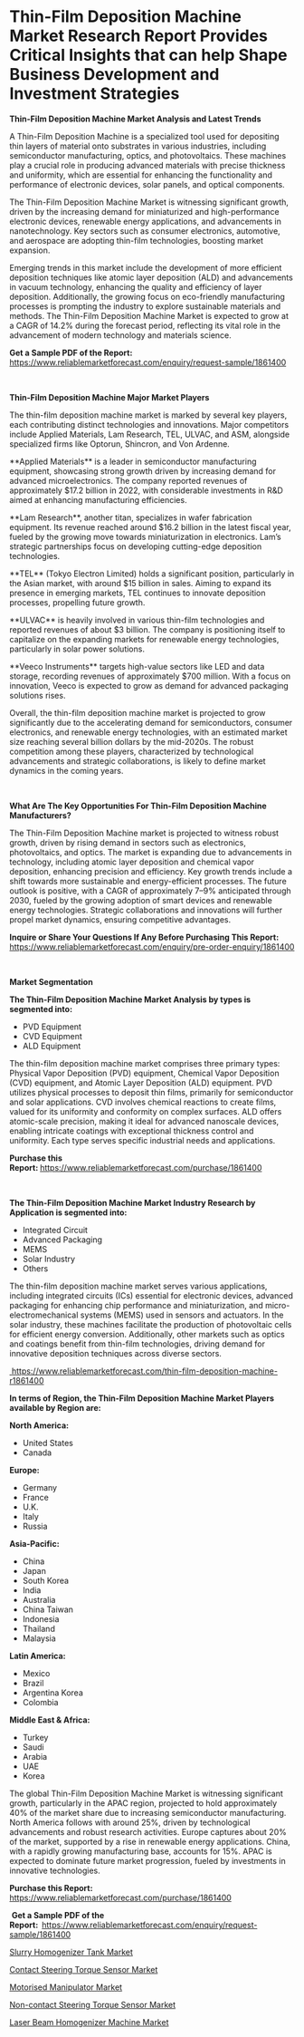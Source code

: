 <p><h1>Thin-Film Deposition Machine Market Research Report Provides Critical Insights that can help Shape Business Development and Investment Strategies</h1></p><p><strong>Thin-Film Deposition Machine Market Analysis and Latest Trends</strong></p>
<p><p>A Thin-Film Deposition Machine is a specialized tool used for depositing thin layers of material onto substrates in various industries, including semiconductor manufacturing, optics, and photovoltaics. These machines play a crucial role in producing advanced materials with precise thickness and uniformity, which are essential for enhancing the functionality and performance of electronic devices, solar panels, and optical components.</p><p>The Thin-Film Deposition Machine Market is witnessing significant growth, driven by the increasing demand for miniaturized and high-performance electronic devices, renewable energy applications, and advancements in nanotechnology. Key sectors such as consumer electronics, automotive, and aerospace are adopting thin-film technologies, boosting market expansion.</p><p>Emerging trends in this market include the development of more efficient deposition techniques like atomic layer deposition (ALD) and advancements in vacuum technology, enhancing the quality and efficiency of layer deposition. Additionally, the growing focus on eco-friendly manufacturing processes is prompting the industry to explore sustainable materials and methods. The Thin-Film Deposition Machine Market is expected to grow at a CAGR of 14.2% during the forecast period, reflecting its vital role in the advancement of modern technology and materials science.</p></p>
<p><strong>Get a Sample PDF of the Report:&nbsp;</strong> <a href="https://www.reliablemarketforecast.com/enquiry/request-sample/1861400?utm_campaign=1893&utm_medium=2&utm_source=Github&utm_content=ia&utm_term=12042025&utm_id=thin-film-deposition-machine">https://www.reliablemarketforecast.com/enquiry/request-sample/1861400</a></p>
<p>&nbsp;</p>
<p><strong>Thin-Film Deposition Machine Major Market Players</strong></p>
<p><p>The thin-film deposition machine market is marked by several key players, each contributing distinct technologies and innovations. Major competitors include Applied Materials, Lam Research, TEL, ULVAC, and ASM, alongside specialized firms like Optorun, Shincron, and Von Ardenne.</p><p>**Applied Materials** is a leader in semiconductor manufacturing equipment, showcasing strong growth driven by increasing demand for advanced microelectronics. The company reported revenues of approximately $17.2 billion in 2022, with considerable investments in R&D aimed at enhancing manufacturing efficiencies.</p><p>**Lam Research**, another titan, specializes in wafer fabrication equipment. Its revenue reached around $16.2 billion in the latest fiscal year, fueled by the growing move towards miniaturization in electronics. Lam’s strategic partnerships focus on developing cutting-edge deposition technologies.</p><p>**TEL** (Tokyo Electron Limited) holds a significant position, particularly in the Asian market, with around $15 billion in sales. Aiming to expand its presence in emerging markets, TEL continues to innovate deposition processes, propelling future growth.</p><p>**ULVAC** is heavily involved in various thin-film technologies and reported revenues of about $3 billion. The company is positioning itself to capitalize on the expanding markets for renewable energy technologies, particularly in solar power solutions.</p><p>**Veeco Instruments** targets high-value sectors like LED and data storage, recording revenues of approximately $700 million. With a focus on innovation, Veeco is expected to grow as demand for advanced packaging solutions rises.</p><p>Overall, the thin-film deposition machine market is projected to grow significantly due to the accelerating demand for semiconductors, consumer electronics, and renewable energy technologies, with an estimated market size reaching several billion dollars by the mid-2020s. The robust competition among these players, characterized by technological advancements and strategic collaborations, is likely to define market dynamics in the coming years.</p></p>
<p>&nbsp;</p>
<p><strong>What Are The Key Opportunities For Thin-Film Deposition Machine Manufacturers?</strong></p>
<p><p>The Thin-Film Deposition Machine market is projected to witness robust growth, driven by rising demand in sectors such as electronics, photovoltaics, and optics. The market is expanding due to advancements in technology, including atomic layer deposition and chemical vapor deposition, enhancing precision and efficiency. Key growth trends include a shift towards more sustainable and energy-efficient processes. The future outlook is positive, with a CAGR of approximately 7–9% anticipated through 2030, fueled by the growing adoption of smart devices and renewable energy technologies. Strategic collaborations and innovations will further propel market dynamics, ensuring competitive advantages.</p></p>
<p><strong>Inquire or Share Your Questions If Any Before Purchasing This Report:</strong> <a href="https://www.reliablemarketforecast.com/enquiry/pre-order-enquiry/1861400?utm_campaign=1893&utm_medium=2&utm_source=Github&utm_content=ia&utm_term=12042025&utm_id=thin-film-deposition-machine">https://www.reliablemarketforecast.com/enquiry/pre-order-enquiry/1861400</a></p>
<p>&nbsp;</p>
<p><strong>Market Segmentation</strong></p>
<p><strong>The Thin-Film Deposition Machine Market Analysis by types is segmented into:</strong></p>
<p><ul><li>PVD Equipment</li><li>CVD Equipment</li><li>ALD Equipment</li></ul></p>
<p><p>The thin-film deposition machine market comprises three primary types: Physical Vapor Deposition (PVD) equipment, Chemical Vapor Deposition (CVD) equipment, and Atomic Layer Deposition (ALD) equipment. PVD utilizes physical processes to deposit thin films, primarily for semiconductor and solar applications. CVD involves chemical reactions to create films, valued for its uniformity and conformity on complex surfaces. ALD offers atomic-scale precision, making it ideal for advanced nanoscale devices, enabling intricate coatings with exceptional thickness control and uniformity. Each type serves specific industrial needs and applications.</p></p>
<p><strong>Purchase this Report:&nbsp;</strong><a href="https://www.reliablemarketforecast.com/purchase/1861400?utm_campaign=1893&utm_medium=2&utm_source=Github&utm_content=ia&utm_term=12042025&utm_id=thin-film-deposition-machine">https://www.reliablemarketforecast.com/purchase/1861400</a></p>
<p>&nbsp;</p>
<p><strong>The Thin-Film Deposition Machine Market Industry Research by Application is segmented into:</strong></p>
<p><ul><li>Integrated Circuit</li><li>Advanced Packaging</li><li>MEMS</li><li>Solar Industry</li><li>Others</li></ul></p>
<p><p>The thin-film deposition machine market serves various applications, including integrated circuits (ICs) essential for electronic devices, advanced packaging for enhancing chip performance and miniaturization, and micro-electromechanical systems (MEMS) used in sensors and actuators. In the solar industry, these machines facilitate the production of photovoltaic cells for efficient energy conversion. Additionally, other markets such as optics and coatings benefit from thin-film technologies, driving demand for innovative deposition techniques across diverse sectors.</p></p>
<p><a href="https://www.reliablemarketforecast.com/thin-film-deposition-machine-r1861400?utm_campaign=1893&utm_medium=2&utm_source=Github&utm_content=ia&utm_term=12042025&utm_id=thin-film-deposition-machine">&nbsp;https://www.reliablemarketforecast.com/thin-film-deposition-machine-r1861400</a></p>
<p><strong>In terms of Region, the Thin-Film Deposition Machine Market Players available by Region are:</strong></p>
<p>
    <p> <strong> North America: </strong>
        <ul>
            <li>United States</li>
            <li>Canada</li>
        </ul>
        </p> 
    <p> <strong> Europe: </strong>
        <ul>
            <li>Germany</li>
            <li>France</li>
            <li>U.K.</li>
            <li>Italy</li>
            <li>Russia</li>
        </ul>
        </p> 
    <p> <strong> Asia-Pacific: </strong>
        <ul>
            <li>China</li>
            <li>Japan</li>
            <li>South Korea</li>
            <li>India</li>
            <li>Australia</li>
            <li>China Taiwan</li>
            <li>Indonesia</li>
            <li>Thailand</li>
            <li>Malaysia</li>
        </ul>
        </p> 
    <p> <strong> Latin America: </strong>
        <ul>
            <li>Mexico</li>
            <li>Brazil</li>
            <li>Argentina Korea</li>
            <li>Colombia</li>
        </ul>
        </p> 
    <p> <strong> Middle East & Africa: </strong>
        <ul>
            <li>Turkey</li>
            <li>Saudi</li>
            <li>Arabia</li>
            <li>UAE</li>
            <li>Korea</li>
        </ul>
    </p>
    </p>
<p><p>The global Thin-Film Deposition Machine Market is witnessing significant growth, particularly in the APAC region, projected to hold approximately 40% of the market share due to increasing semiconductor manufacturing. North America follows with around 25%, driven by technological advancements and robust research activities. Europe captures about 20% of the market, supported by a rise in renewable energy applications. China, with a rapidly growing manufacturing base, accounts for 15%. APAC is expected to dominate future market progression, fueled by investments in innovative technologies.</p></p>
<p><strong>Purchase this Report: </strong><a href="https://www.reliablemarketforecast.com/purchase/1861400?utm_campaign=1893&utm_medium=2&utm_source=Github&utm_content=ia&utm_term=12042025&utm_id=thin-film-deposition-machine">https://www.reliablemarketforecast.com/purchase/1861400</a></p>
<p>&nbsp;<strong>Get a Sample PDF of the Report:&nbsp;&nbsp;</strong><a href="https://www.reliablemarketforecast.com/enquiry/request-sample/1861400?utm_campaign=1893&utm_medium=2&utm_source=Github&utm_content=ia&utm_term=12042025&utm_id=thin-film-deposition-machine">https://www.reliablemarketforecast.com/enquiry/request-sample/1861400</a></p>
<p><strong></strong></p>
<p><p><a href="https://github.com/aertsfecto0h/Market-Research-Report-List-1/blob/main/slurry-homogenizer-tank-market.md?utm_campaign=1893&utm_medium=2&utm_source=Github&utm_content=ia&utm_term=12042025&utm_id=thin-film-deposition-machine">Slurry Homogenizer Tank Market</a></p><p><a href="https://github.com/ftnlewins/Market-Research-Report-List-1/blob/main/contact-steering-torque-sensor-market.md?utm_campaign=1893&utm_medium=2&utm_source=Github&utm_content=ia&utm_term=12042025&utm_id=thin-film-deposition-machine">Contact Steering Torque Sensor Market</a></p><p><a href="https://github.com/barlevsebako/Market-Research-Report-List-1/blob/main/motorised-manipulator-market.md?utm_campaign=1893&utm_medium=2&utm_source=Github&utm_content=ia&utm_term=12042025&utm_id=thin-film-deposition-machine">Motorised Manipulator Market</a></p><p><a href="https://github.com/hiwatchucuy/Market-Research-Report-List-1/blob/main/non-contact-steering-torque-sensor-market.md?utm_campaign=1893&utm_medium=2&utm_source=Github&utm_content=ia&utm_term=12042025&utm_id=thin-film-deposition-machine">Non-contact Steering Torque Sensor Market</a></p><p><a href="https://github.com/tyreinhssan/Market-Research-Report-List-1/blob/main/laser-beam-homogenizer-machine-market.md?utm_campaign=1893&utm_medium=2&utm_source=Github&utm_content=ia&utm_term=12042025&utm_id=thin-film-deposition-machine">Laser Beam Homogenizer Machine Market</a></p></p>